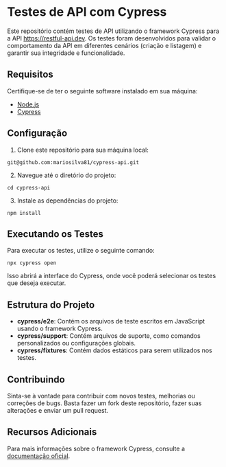 # Testes de API com Cypress

Este repositório contém testes de API utilizando o framework Cypress para a API https://restful-api.dev. Os testes foram desenvolvidos para validar o comportamento da API em diferentes cenários (criação e listagem) e garantir sua integridade e funcionalidade.

## Requisitos

Certifique-se de ter o seguinte software instalado em sua máquina:

- [Node.js](https://nodejs.org/)
- [Cypress](https://www.cypress.io/)

## Configuração

1. Clone este repositório para sua máquina local:

```
git@github.com:mariosilva81/cypress-api.git
```

2. Navegue até o diretório do projeto:

```
cd cypress-api
```

3. Instale as dependências do projeto:

```
npm install
```

## Executando os Testes

Para executar os testes, utilize o seguinte comando:

```
npx cypress open
```

Isso abrirá a interface do Cypress, onde você poderá selecionar os testes que deseja executar.

## Estrutura do Projeto

- **cypress/e2e**: Contém os arquivos de teste escritos em JavaScript usando o framework Cypress.
- **cypress/support**: Contém arquivos de suporte, como comandos personalizados ou configurações globais.
- **cypress/fixtures**: Contém dados estáticos para serem utilizados nos testes.

## Contribuindo

Sinta-se à vontade para contribuir com novos testes, melhorias ou correções de bugs. Basta fazer um fork deste repositório, fazer suas alterações e enviar um pull request.

## Recursos Adicionais

Para mais informações sobre o framework Cypress, consulte a [documentação oficial](https://docs.cypress.io/).
